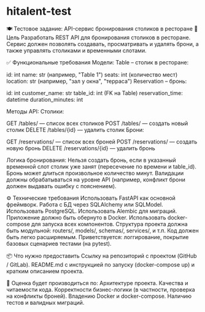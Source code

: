 # hitalent-test

🍽️ Тестовое задание: API-сервис бронирования столиков в ресторане
📌 Цель
Разработать REST API для бронирования столиков в ресторане. Сервис должен позволять создавать, просматривать и удалять брони, а также управлять столиками и временными слотами.

✅ Функциональные требования
Модели:
Table – столик в ресторане:


id: int
name: str (например, "Table 1")
seats: int (количество мест)
location: str (например, "зал у окна", "терраса")
Reservation – бронь:


id: int
customer_name: str
table_id: int (FK на Table)
reservation_time: datetime
duration_minutes: int

Методы API:
Столики:


GET /tables/ — список всех столиков
POST /tables/ — создать новый столик
DELETE /tables/{id} — удалить столик
Брони:


GET /reservations/ — список всех броней
POST /reservations/ — создать новую бронь
DELETE /reservations/{id} — удалить бронь

Логика бронирования:
Нельзя создать бронь, если в указанный временной слот столик уже занят (пересечение по времени и table_id).
Бронь может длиться произвольное количество минут.
Валидации должны обрабатываться на уровне API (например, конфликт брони должен выдавать ошибку с пояснением).

⚙️ Технические требования
Использовать FastAPI как основной фреймворк.
Работа с БД через SQLAlchemy или SQLModel.
Использовать PostgreSQL.
Использовать Alembic для миграций.
Приложение должно быть обернуто в Docker.
Использовать docker-compose для запуска всех компонентов.
Структура проекта должна быть модульной: routers/, models/, schemas/, services/, и т.п.
Код должен быть легко расширяемым.
Приветствуется: логгирование, покрытие базовых сценариев тестами (на pytest).

📦 Что нужно предоставить
Ссылку на репозиторий с проектом (GitHub / GitLab).
README.md с инструкцией по запуску (docker-compose up) и кратким описанием проекта.

🧠 Оценка будет производиться по:
Архитектуре проекта.
Качества и читаемости кода.
Корректности бизнес-логики (в частности, проверка на конфликты броней).
Владению Docker и docker-compose.
Наличию тестов и валидных миграций.
